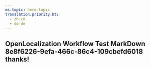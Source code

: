 ```yaml
---
ms.topic: hero-topic
translation.priority.ht: 
  - zh-cn
  - de-de
---
```

## OpenLocalization Workflow Test MarkDown 8e8f6226-9efa-466c-86c4-109cbefd6018 thanks!
